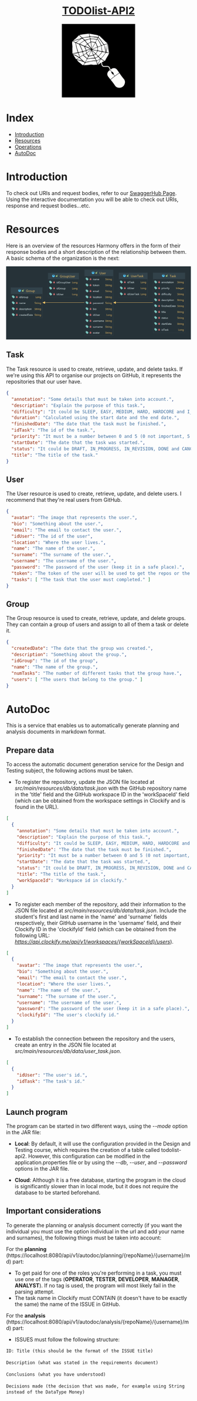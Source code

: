 <div align="center">
<h1><a href="https://todolist-api2-379012.ew.r.appspot.com/">TODOlist-API2<a></h1>
</div>
<div align="center">
<img src="src/main/resources/static/images/logo.gif" alt="TODOlist-API2" width="200" height="200" align="center">
</div>

# Index
* [Introduction](#introduction)
* [Resources](#resources)
* [Operations](https://github.com/alesanfe/TODOlist-API2/wiki)
* [AutoDoc](#autodoc)

# Introduction
To check out URIs and request bodies, refer to our [SwaggerHub Page](https://localhost:8080/swagger-ui/).
Using the interactive documentation you will be able to check out URIs, response and request bodies...etc.

# Resources
Here is an overview of the resources Harmony offers in the form
of their response bodies and a short description of the relationship between them.
A basic schema of the organization is the next:
<div align="center">
<img src="src/main/resources/static/images/package.png" alt="package" align="center">
</div>

## Task
The Task resource is used to create, retrieve, update, and delete tasks. If we're using this API to organise our projects on GitHub, it represents the repositories that our user have.

```json
{
  "annotation": "Some details that must be taken into account.",
  "description": "Explain the purpose of this task.",
  "difficulty": "It could be SLEEP, EASY, MEDIUM, HARD, HARDCORE and I_WANT_TO_DIE.",
  "duration": "Calculated using the start date and the end date.",
  "finishedDate": "The date that the task must be finished.",
  "idTask": "The id of the task.",
  "priority": "It must be a number between 0 and 5 (0 not important, 5 very important).",
  "startDate": "The date that the task was started.",
  "status": "It could be DRAFT, IN_PROGRESS, IN_REVISION, DONE and CANCELLED.",
  "title": "The title of the task."
}
```

## User
The User resource is used to create, retrieve, update, and delete users. I recommend that they're real users from GitHub.

```json
{
  "avatar": "The image that represents the user.",
  "bio": "Something about the user.",
  "email": "The email to contact the user.",
  "idUser": "The id of the user",
  "location": "Where the user lives.",
  "name": "The name of the user.",
  "surname": "The surname of the user.",
  "username": "The username of the user.",
  "password": "The password of the user (keep it in a safe place).",
  "token": "The token of the user will be used to get the repos or the info at GitHub.",
  "tasks": [ "The task that the user must completed." ]
}
```

## Group
The Group resource is used to create, retrieve, update, and delete groups. They can contain a group of users and assign to all of them a task or delete it.

```json
{
  "createdDate": "The date that the group was created.",
  "description": "Something about the group.",
  "idGroup": "The id of the group",
  "name": "The name of the group.",
  "numTasks": "The number of different tasks that the group have.",
  "users": [ "The users that belong to the group." ]
}
```

# AutoDoc
This is a service that enables us to automatically generate planning and analysis documents in markdown format.

## Prepare data
To access the automatic document generation service for the Design and Testing subject, the following actions must be taken.

- To register the repository, update the JSON file located at *src/main/resources/db/data/task.json* with the GitHub repository name in the 'title' field and the GitHub workspace ID in the 'workSpaceId' field (which can be obtained from the workspace settings in Clockify and is found in the URL).

```json
[
  {
    "annotation": "Some details that must be taken into account.",
    "description": "Explain the purpose of this task.",
    "difficulty": "It could be SLEEP, EASY, MEDIUM, HARD, HARDCORE and I_WANT_TO_DIE.",
    "finishedDate": "The date that the task must be finished.",
    "priority": "It must be a number between 0 and 5 (0 not important, 5 very important).",
    "startDate": "The date that the task was started.",
    "status": "It could be DRAFT, IN_PROGRESS, IN_REVISION, DONE and CANCELLED.",
    "title": "The title of the task.",
    "workSpaceId": "Workspace id in clockify."
  }
]
```

- To register each member of the repository, add their information to the JSON file located at *src/main/resources/db/data/task.json*. Include the student's first and last name in the 'name' and 'surname' fields respectively, their GitHub username in the 'username' field, and their Clockify ID in the 'clockifyId' field (which can be obtained from the following URL: *https://api.clockify.me/api/v1/workspaces/{workSpaceId}/users*).

```json
[
  {
    "avatar": "The image that represents the user.",
    "bio": "Something about the user.",
    "email": "The email to contact the user.",
    "location": "Where the user lives.",
    "name": "The name of the user.",
    "surname": "The surname of the user.",
    "username": "The username of the user.",
    "password": "The password of the user (keep it in a safe place).",
    "clockifyId": "The user's clockify id."
  }
]
```

- To establish the connection between the repository and the users, create an entry in the JSON file located at *src/main/resources/db/data/user_task.json*.

```json
[
  {
    "idUser": "The user's id.",
    "idTask": "The task's id."
  }
]
```

## Launch program
The program can be started in two different ways, using the *--mode* option in the JAR file:

- **Local**: By default, it will use the configuration provided in the Design and Testing course, which requires the creation of a table called todolist-api2. However, this configuration can be modified in the application.properties file or by using the *--db*, *--user*, and *--password* options in the JAR file.

- **Cloud**: Although it is a free database, starting the program in the cloud is significantly slower than in local mode, but it does not require the database to be started beforehand.

## Important considerations
To generate the planning or analysis document correctly (if you want the individual you must use the option individual in the url and add your name and surnames), the following things must be taken into account:

For the **planning** (https://localhost:8080/api/v1/autodoc/planning/{repoName}/{username}/md) part:
- To get paid for one of the roles you're performing in a task, you must use one of the tags (**OPERATOR**, **TESTER**, **DEVELOPER**, **MANAGER**, **ANALYST**). If no tag is used, the program will most likely fail in the parsing attempt.
- The task name in Clockify must CONTAIN (it doesn't have to be exactly the same) the name of the ISSUE in GitHub.

For the **analysis** (https://localhost:8080/api/v1/autodoc/analysis/{repoName}/{username}/md) part:
- ISSUES must follow the following structure:
```
ID: Title (this should be the format of the ISSUE title)

Description (what was stated in the requirements document)

Conclusions (what you have understood)

Decisions made (the decision that was made, for example using String instead of the DataType Money)
```









